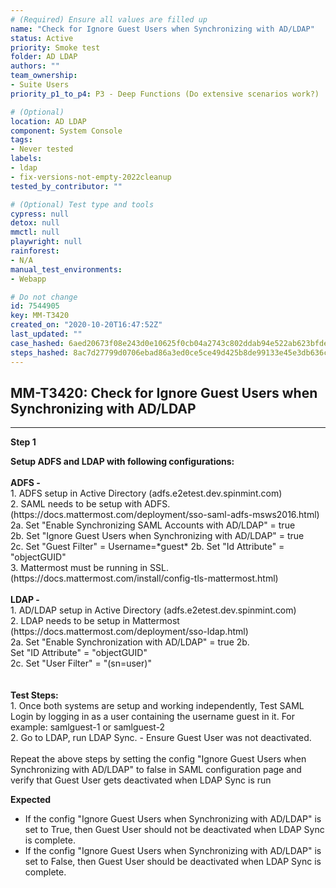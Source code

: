 ```yaml
---
# (Required) Ensure all values are filled up
name: "Check for Ignore Guest Users when Synchronizing with AD/LDAP"
status: Active
priority: Smoke test
folder: AD LDAP
authors: ""
team_ownership:
- Suite Users
priority_p1_to_p4: P3 - Deep Functions (Do extensive scenarios work?)

# (Optional)
location: AD LDAP
component: System Console
tags:
- Never tested
labels:
- ldap
- fix-versions-not-empty-2022cleanup
tested_by_contributor: ""

# (Optional) Test type and tools
cypress: null
detox: null
mmctl: null
playwright: null
rainforest:
- N/A
manual_test_environments:
- Webapp

# Do not change
id: 7544905
key: MM-T3420
created_on: "2020-10-20T16:47:52Z"
last_updated: ""
case_hashed: 6aed20673f08e243d0e10625f0cb04a2743c802ddab94e522ab623bfdea76521d4ee21a9f6db1c58b9157f274df4fdf7
steps_hashed: 8ac7d27799d0706ebad86a3ed0ce5ce49d425b8de99133e45e3db636c8c1a1ef096f239dd52380e961cecc0435aaa3a9
---
```


<!-- (Auto-generated) Based on frontmatter's "key" and "name" -->

## MM-T3420: Check for Ignore Guest Users when Synchronizing with AD/LDAP

---

**Step 1**

**Setup ADFS and LDAP with following configurations:**\
\
**ADFS -**\
1\. ADFS setup in Active Directory (adfs.e2etest.dev.spinmint.com)\
2\. SAML needs to be setup with ADFS. (https\://docs.mattermost.com/deployment/sso-saml-adfs-msws2016.html)\
2a. Set "Enable Synchronizing SAML Accounts with AD/LDAP" = true\
2b. Set "Ignore Guest Users when Synchronizing with AD/LDAP" = true\
2c. Set "Guest Filter" = Username=\*guest\* 2b. Set "Id Attribute" = "objectGUID"\
3\. Mattermost must be running in SSL. (https\://docs.mattermost.com/install/config-tls-mattermost.html)\
\
**LDAP -**\
1\. AD/LDAP setup in Active Directory (adfs.e2etest.dev.spinmint.com)\
2\. LDAP needs to be setup in Mattermost (https\://docs.mattermost.com/deployment/sso-ldap.html)\
2a. Set "Enable Synchronization with AD/LDAP" = true 2b.\
Set "ID Attribute" = "objectGUID"\
2c. Set "User Filter" = "(sn=user)"\
\
\
**Test Steps:**\
1\. Once both systems are setup and working independently, Test SAML Login by logging in as a user containing the username guest in it. For example: samlguest-1 or samlguest-2\
2\. Go to LDAP, run LDAP Sync. - Ensure Guest User was not deactivated.\
\
Repeat the above steps by setting the config "Ignore Guest Users when Synchronizing with AD/LDAP" to false in SAML configuration page and verify that Guest User gets deactivated when LDAP Sync is run

**Expected**

- If the config "Ignore Guest Users when Synchronizing with AD/LDAP" is set to True, then Guest User should not be deactivated when LDAP Sync is complete.
- If the config "Ignore Guest Users when Synchronizing with AD/LDAP" is set to False, then Guest User should be deactivated when LDAP Sync is complete.

